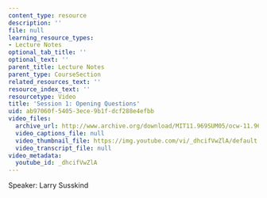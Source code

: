 ```yaml
---
content_type: resource
description: ''
file: null
learning_resource_types:
- Lecture Notes
optional_tab_title: ''
optional_text: ''
parent_title: Lecture Notes
parent_type: CourseSection
related_resources_text: ''
resource_index_text: ''
resourcetype: Video
title: 'Session 1: Opening Questions'
uid: ab97060f-5405-3ece-9b1f-dcf288e4efbb
video_files:
  archive_url: http://www.archive.org/download/MIT11.969SUM05/ocw-11.969-clip1-220k.mp4
  video_captions_file: null
  video_thumbnail_file: https://img.youtube.com/vi/_dhcifVwZlA/default.jpg
  video_transcript_file: null
video_metadata:
  youtube_id: _dhcifVwZlA
---
```


Speaker: Larry Susskind